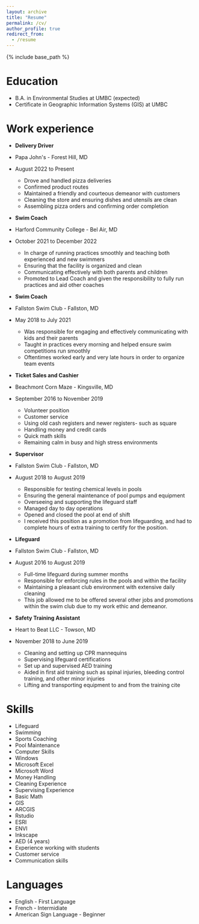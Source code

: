 ```yaml
---
layout: archive
title: "Resume"
permalink: /cv/
author_profile: true
redirect_from:
  - /resume
---
```


{% include base_path %}

Education
======
* B.A. in Environmental Studies at UMBC (expected)
* Certificate in Geographic Information Systems (GIS) at UMBC

Work experience
======
* **Delivery Driver**
* Papa John's - Forest Hill, MD
* August 2022 to Present
  *  Drove and handled pizza deliveries
  *  Confirmed product routes
  *  Maintained a friendly and courteous demeanor with customers
  *  Cleaning the store and ensuring dishes and utensils are clean
  *  Assembling pizza orders and confirming order completion

* **Swim Coach**
* Harford Community College - Bel Air, MD
* October 2021 to December 2022
  *  In charge of running practices smoothly and teaching both experienced and new swimmers
  *  Ensuring that the facility is organized and clean
  *  Communicating effectively with both parents and children
  *  Promoted to Lead Coach and given the responsibility to fully run practices and aid other coaches

* **Swim Coach**
* Fallston Swim Club - Fallston, MD
* May 2018 to July 2021
  *  Was responsible for engaging and effectively communicating with kids and their parents
  *  Taught in practices every morning and helped ensure swim competitions run smoothly
  *  Oftentimes worked early and very late hours in order to organize team events

* **Ticket Sales and Cashier**
* Beachmont Corn Maze - Kingsville, MD
* September 2016 to November 2019
  *  Volunteer position
  *  Customer service
  *  Using old cash registers and newer registers- such as square
  *  Handling money and credit cards
  *  Quick math skills
  *  Remaining calm in busy and high stress environments

* **Supervisor**
* Fallston Swim Club - Fallston, MD
* August 2018 to August 2019
  *  Responsible for testing chemical levels in pools
  *  Ensuring the general maintenance of pool pumps and equipment
  *  Overseeing and supporting the lifeguard staff
  *  Managed day to day operations
  *  Opened and closed the pool at end of shift
  *  I received this position as a promotion from lifeguarding, and had to complete hours of extra training to certify for the position.

* **Lifeguard**
* Fallston Swim Club - Fallston, MD
* August 2016 to August 2019
  *  Full-time lifeguard during summer months
  *  Responsible for enforcing rules in the pools and within the facility
  *  Maintaining a pleasant club environment with extensive daily cleaning
  *  This job allowed me to be offered several other jobs and promotions within the swim club due to my work ethic and demeanor.

* **Safety Training Assistant**
* Heart to Beat LLC - Towson, MD
* November 2018 to June 2019
  *  Cleaning and setting up CPR mannequins
  *  Supervising lifeguard certifications
  *  Set up and supervised AED training
  *  Aided in first aid training such as spinal injuries, bleeding control training, and other minor injuries
  *  Lifting and transporting equipment to and from the training cite

  
Skills
======
*  Lifeguard
*  Swimming
*  Sports Coaching
*  Pool Maintenance
*  Computer Skills
  *  Windows
  *  Microsoft Excel
  *  Microsoft Word
*  Money Handling
*  Cleaning Experience
*  Supervising Experience
*  Basic Math
*  GIS
  *  ARCGIS
  *  Rstudio
  *  ESRI
  *  ENVI
  *  Inkscape
*  AED (4 years)
*  Experience working with students
*  Customer service
*  Communication skills

Languages
======
* English - First Language
* French - Intermidiate
* American Sign Language - Beginner
